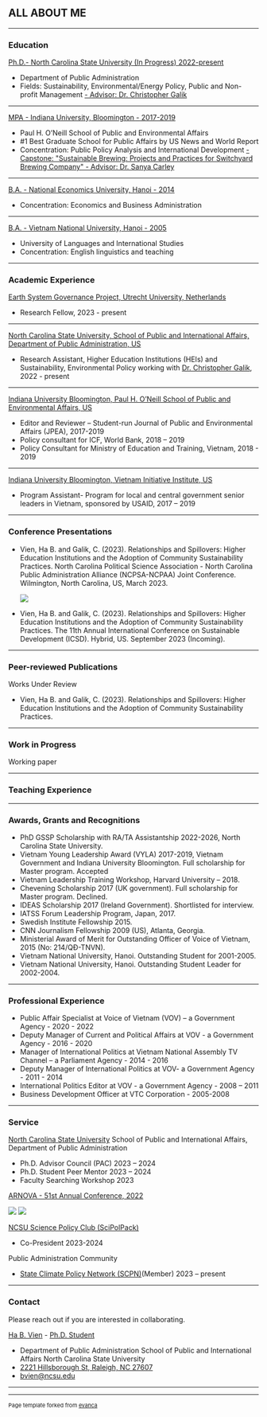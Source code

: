 ## ALL ABOUT ME

---

### Education

[Ph.D.- North Carolina State University (In Progress) 2022-present](https://chass.ncsu.edu/people/bvien/)
- Department of Public Administration
- Fields: Sustainability, Environmental/Energy Policy, Public and Non-profit Management
[- Advisor: Dr. Christopher Galik](https://chass.ncsu.edu/people/csgalik/)

---
[MPA - Indiana University, Bloomington - 2017-2019](https://oneill.indiana.edu/masters/degrees-certificates/public-affairs/index.html/)
- Paul H. O’Neill School of Public and Environmental Affairs
- #1 Best Graduate School for Public Affairs by US News and World Report
- Concentration: Public Policy Analysis and International Development
[- Capstone: "Sustainable Brewing: Projects and Practices for Switchyard Brewing Company" - Advisor: Dr. Sanya Carley](https://oneill.indiana.edu/faculty-research/directory/profiles/faculty/full-time/carley-sanya.html/)

---
[B.A. - National Economics University, Hanoi - 2014](https://en.neu.edu.vn/)
- Concentration: Economics and Business Administration

---
[B.A. - Vietnam National University, Hanoi - 2005](https://en.ulis.vnu.edu.vn/)  
- University of Languages and International Studies
- Concentration: English linguistics and teaching

---

### Academic Experience

[Earth System Governance Project, Utrecht University, Netherlands](https://www.earthsystemgovernance.org/person/ha-b-vien/)
- Research Fellow, 2023 - present
  
---
[North Carolina State University, School of Public and International Affairs, Department of Public Administration, US](https://spia.chass.ncsu.edu/)
- Research Assistant, Higher Education Institutions (HEIs) and Sustainability, Environmental Policy working with [Dr. Christopher Galik](https://chass.ncsu.edu/people/csgalik/), 2022 - present
  
---
[Indiana University Bloomington, Paul H. O’Neill School of Public and Environmental Affairs, US](https://oneill.indiana.edu/masters/degrees-certificates/public-affairs/index.html/)
- Editor and Reviewer – Student-run Journal of Public and Environmental Affairs (JPEA), 2017-2019
- Policy consultant for ICF, World Bank, 2018 – 2019
- Policy Consultant for Ministry of Education and Training, Vietnam, 2018 - 2019

---
[Indiana University Bloomington, Vietnam Initiative Institute, US](https://www.sangkienvietnam.org/)
- Program Assistant- Program for local and central government senior leaders in Vietnam, sponsored by USAID, 2017 – 2019

---

### Conference Presentations

- Vien, Ha B. and Galik, C. (2023). Relationships and Spillovers: Higher Education Institutions and the Adoption of Community Sustainability Practices. North Carolina Political Science Association - North Carolina Public Administration Alliance (NCPSA-NCPAA) Joint Conference. Wilmington, North Carolina, US, March 2023.
  
  <img src="images/Article 1_ billboard presentation_ha vien.jpg?raw=true"/>
  
- Vien, Ha B. and Galik, C. (2023). Relationships and Spillovers: Higher Education Institutions and the Adoption of Community Sustainability Practices. The 11th Annual International Conference on Sustainable Development (ICSD). Hybrid, US. September 2023 (Incoming).

----

### Peer-reviewed Publications
Works Under Review

- Vien, Ha B. and Galik, C. (2023). Relationships and Spillovers: Higher Education Institutions and the Adoption of Community Sustainability Practices.

----

### Work in Progress
Working paper

-----

### Teaching Experience

-----

### Awards, Grants and Recognitions

- PhD GSSP Scholarship with RA/TA Assistantship 2022-2026, North Carolina State University.
- Vietnam Young Leadership Award (VYLA) 2017-2019, Vietnam Government and Indiana University Bloomington. Full scholarship for Master program. Accepted
- Vietnam Leadership Training Workshop, Harvard University – 2018.
- Chevening Scholarship 2017 (UK government). Full scholarship for Master program. Declined.	
- IDEAS Scholarship 2017 (Ireland Government). Shortlisted for interview.
- IATSS Forum Leadership Program, Japan, 2017.
- Swedish Institute Fellowship 2015.
- CNN Journalism Fellowship 2009 (US), Atlanta, Georgia.
- Ministerial Award of Merit for Outstanding Officer of Voice of Vietnam, 2015 (No: 214/QĐ-TNVN).
- Vietnam National University, Hanoi. Outstanding Student for 2001-2005. 
- Vietnam National University, Hanoi. Outstanding Student Leader for 2002-2004.

---

### Professional Experience

- Public Affair Specialist at Voice of Vietnam (VOV) – a Government Agency - 2020 - 2022
- Deputy Manager of Current and Political Affairs at VOV - a Government Agency - 2016 - 2020
- Manager of International Politics at Vietnam National Assembly TV Channel – a Parliament Agency - 2014 - 2016
- Deputy Manager of International Politics at VOV- a Government Agency - 2011 - 2014
- International Politics Editor at VOV - a Government Agency - 2008 – 2011
- Business Development Officer at VTC Corporation - 2005-2008
	
---

### Service

[North Carolina State University](https://spia.chass.ncsu.edu/)
School of Public and International Affairs, Department of Public Administration 
- Ph.D. Advisor Council (PAC)	2023 – 2024
- Ph.D. Student Peer Mentor	2023 – 2024
- Faculty Searching Workshop 2023

[ARNOVA - 51st Annual Conference, 2022](https://www.arnova.org/2022-annual-conference/)

<img src="images/arnova 1.jfif?raw=true"/>

<img src="images/arnova 2.jfif?raw=true"/>

[NCSU Science Policy Club (SciPolPack)](https://sites.google.com/ncsu.edu/scipolpack-ncsu/home/)					
- Co-President 2023-2024

Public Administration Community
- [State Climate Policy Network (SCPN)](https://climate-xchange.org/network/)(Member) 2023 – present


---

### Contact

Please reach out if you are interested in collaborating.

[Ha B. Vien](https://www.linkedin.com/in/havien/) - [Ph.D. Student](https://chass.ncsu.edu/people/bvien/)
- Department of Public Administration
  School of Public and International Affairs 
  North Carolina State University
- [2221 Hillsborough St, Raleigh, NC 27607](https://www.google.com/maps/place/Caldwell+Hall,+2221+Hillsborough+St,+Raleigh,+NC+27607/@35.7868146,-78.6682923,17z/data=!3m1!4b1!4m6!3m5!1s0x89acf58dc95ce163:0xd5808adb8b83a1ad!8m2!3d35.7868103!4d-78.6657174!16s%2Fg%2F1v44r8s3?entry=ttu/)
- bvien@ncsu.edu
---


---
<p style="font-size:11px">Page template forked from <a href="https://github.com/evanca/quick-portfolio">evanca</a></p>
<!-- Remove above link if you don't want to attibute -->
